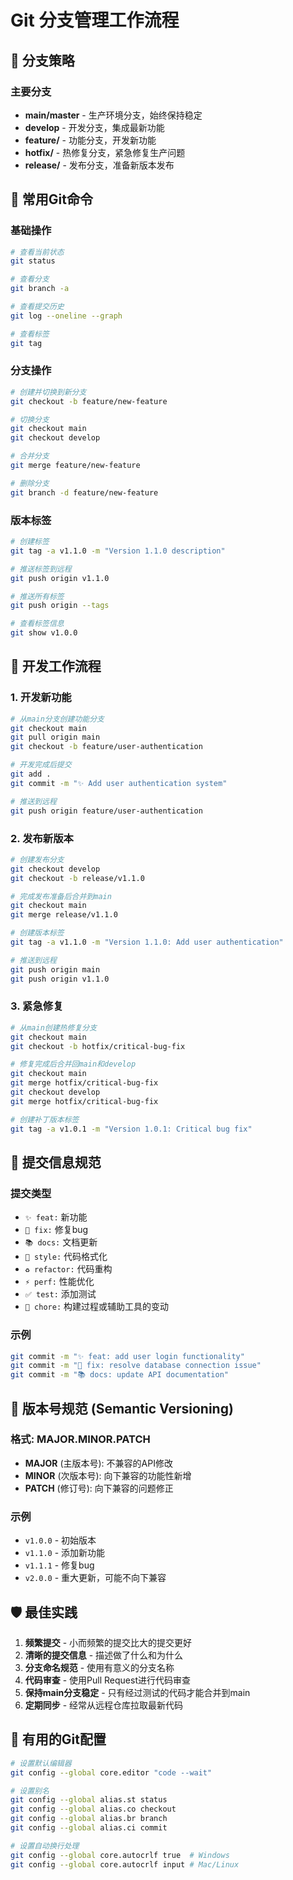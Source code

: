 # Git 分支管理工作流程

## 🌳 分支策略

### 主要分支
- **main/master** - 生产环境分支，始终保持稳定
- **develop** - 开发分支，集成最新功能
- **feature/** - 功能分支，开发新功能
- **hotfix/** - 热修复分支，紧急修复生产问题
- **release/** - 发布分支，准备新版本发布

## 🔄 常用Git命令

### 基础操作
```bash
# 查看当前状态
git status

# 查看分支
git branch -a

# 查看提交历史
git log --oneline --graph

# 查看标签
git tag
```

### 分支操作
```bash
# 创建并切换到新分支
git checkout -b feature/new-feature

# 切换分支
git checkout main
git checkout develop

# 合并分支
git merge feature/new-feature

# 删除分支
git branch -d feature/new-feature
```

### 版本标签
```bash
# 创建标签
git tag -a v1.1.0 -m "Version 1.1.0 description"

# 推送标签到远程
git push origin v1.1.0

# 推送所有标签
git push origin --tags

# 查看标签信息
git show v1.0.0
```

## 🚀 开发工作流程

### 1. 开发新功能
```bash
# 从main分支创建功能分支
git checkout main
git pull origin main
git checkout -b feature/user-authentication

# 开发完成后提交
git add .
git commit -m "✨ Add user authentication system"

# 推送到远程
git push origin feature/user-authentication
```

### 2. 发布新版本
```bash
# 创建发布分支
git checkout develop
git checkout -b release/v1.1.0

# 完成发布准备后合并到main
git checkout main
git merge release/v1.1.0

# 创建版本标签
git tag -a v1.1.0 -m "Version 1.1.0: Add user authentication"

# 推送到远程
git push origin main
git push origin v1.1.0
```

### 3. 紧急修复
```bash
# 从main创建热修复分支
git checkout main
git checkout -b hotfix/critical-bug-fix

# 修复完成后合并回main和develop
git checkout main
git merge hotfix/critical-bug-fix
git checkout develop
git merge hotfix/critical-bug-fix

# 创建补丁版本标签
git tag -a v1.0.1 -m "Version 1.0.1: Critical bug fix"
```

## 📝 提交信息规范

### 提交类型
- `✨ feat:` 新功能
- `🐛 fix:` 修复bug
- `📚 docs:` 文档更新
- `💄 style:` 代码格式化
- `♻️ refactor:` 代码重构
- `⚡ perf:` 性能优化
- `✅ test:` 添加测试
- `🔧 chore:` 构建过程或辅助工具的变动

### 示例
```bash
git commit -m "✨ feat: add user login functionality"
git commit -m "🐛 fix: resolve database connection issue"
git commit -m "📚 docs: update API documentation"
```

## 🔄 版本号规范 (Semantic Versioning)

### 格式: MAJOR.MINOR.PATCH
- **MAJOR** (主版本号): 不兼容的API修改
- **MINOR** (次版本号): 向下兼容的功能性新增
- **PATCH** (修订号): 向下兼容的问题修正

### 示例
- `v1.0.0` - 初始版本
- `v1.1.0` - 添加新功能
- `v1.1.1` - 修复bug
- `v2.0.0` - 重大更新，可能不向下兼容

## 🛡️ 最佳实践

1. **频繁提交** - 小而频繁的提交比大的提交更好
2. **清晰的提交信息** - 描述做了什么和为什么
3. **分支命名规范** - 使用有意义的分支名称
4. **代码审查** - 使用Pull Request进行代码审查
5. **保持main分支稳定** - 只有经过测试的代码才能合并到main
6. **定期同步** - 经常从远程仓库拉取最新代码

## 🔧 有用的Git配置

```bash
# 设置默认编辑器
git config --global core.editor "code --wait"

# 设置别名
git config --global alias.st status
git config --global alias.co checkout
git config --global alias.br branch
git config --global alias.ci commit

# 设置自动换行处理
git config --global core.autocrlf true  # Windows
git config --global core.autocrlf input # Mac/Linux
```
